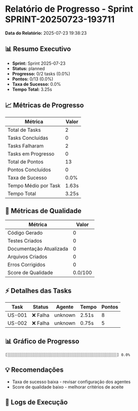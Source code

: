 # Relatório de Progresso - Sprint SPRINT-20250723-193711

**Data do Relatório:** 2025-07-23 19:38:23

## 📊 Resumo Executivo

- **Sprint:** Sprint 2025-07-23
- **Status:** planned
- **Progresso:** 0/2 tasks (0.0%)
- **Pontos:** 0/13 (0.0%)
- **Taxa de Sucesso:** 0.0%
- **Tempo Total:** 3.25s

## 📈 Métricas de Progresso

| Métrica | Valor |
|---------|-------|
| Total de Tasks | 2 |
| Tasks Concluídas | 0 |
| Tasks Falharam | 2 |
| Tasks em Progresso | 0 |
| Total de Pontos | 13 |
| Pontos Concluídos | 0 |
| Taxa de Sucesso | 0.0% |
| Tempo Médio por Task | 1.63s |
| Tempo Total | 3.25s |

## 🎯 Métricas de Qualidade

| Métrica | Valor |
|---------|-------|
| Código Gerado | 0 |
| Testes Criados | 0 |
| Documentação Atualizada | 0 |
| Arquivos Criados | 0 |
| Erros Corrigidos | 0 |
| Score de Qualidade | 0.0/100 |

## ⚡ Detalhes das Tasks

| Task | Status | Agente | Tempo | Pontos |
|------|--------|--------|-------|--------|
| US-001 | ❌ Falha | unknown | 2.51s | 8 |
| US-002 | ❌ Falha | unknown | 0.75s | 5 |

## 📊 Gráfico de Progresso

```
[░░░░░░░░░░░░░░░░░░░░░░░░░░░░░░░░░░░░░░░░░░░░░░░░░░] 0.0%
```

## 💡 Recomendações

- Taxa de sucesso baixa - revisar configuração dos agentes
- Score de qualidade baixo - melhorar critérios de aceite

## 📝 Logs de Execução

```json
